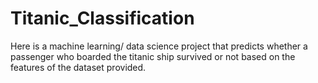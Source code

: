 # Titanic_Classification

Here is a machine learning/ data science project that predicts whether a passenger
who boarded the titanic ship survived or not based on the features of the dataset provided.
